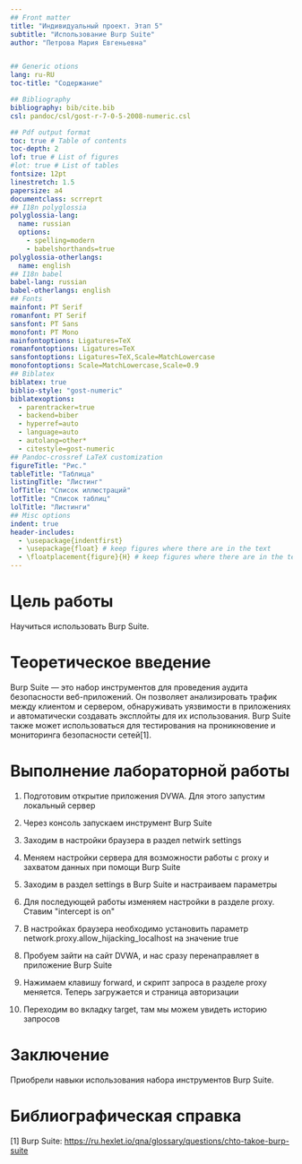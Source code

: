 ```yaml
---
## Front matter
title: "Индивидуальный проект. Этап 5"
subtitle: "Использование Burp Suite"
author: "Петрова Мария Евгеньевна"


## Generic otions
lang: ru-RU
toc-title: "Содержание"

## Bibliography
bibliography: bib/cite.bib
csl: pandoc/csl/gost-r-7-0-5-2008-numeric.csl

## Pdf output format
toc: true # Table of contents
toc-depth: 2
lof: true # List of figures
#lot: true # List of tables
fontsize: 12pt
linestretch: 1.5
papersize: a4
documentclass: scrreprt
## I18n polyglossia
polyglossia-lang:
  name: russian
  options:
    - spelling=modern
    - babelshorthands=true
polyglossia-otherlangs:
  name: english
## I18n babel
babel-lang: russian
babel-otherlangs: english
## Fonts
mainfont: PT Serif
romanfont: PT Serif
sansfont: PT Sans
monofont: PT Mono
mainfontoptions: Ligatures=TeX
romanfontoptions: Ligatures=TeX
sansfontoptions: Ligatures=TeX,Scale=MatchLowercase
monofontoptions: Scale=MatchLowercase,Scale=0.9
## Biblatex
biblatex: true
biblio-style: "gost-numeric"
biblatexoptions:
  - parentracker=true
  - backend=biber
  - hyperref=auto
  - language=auto
  - autolang=other*
  - citestyle=gost-numeric
## Pandoc-crossref LaTeX customization
figureTitle: "Рис."
tableTitle: "Таблица"
listingTitle: "Листинг"
lofTitle: "Список иллюстраций"
lotTitle: "Список таблиц"
lolTitle: "Листинги"
## Misc options
indent: true
header-includes:
  - \usepackage{indentfirst}
  - \usepackage{float} # keep figures where there are in the text
  - \floatplacement{figure}{H} # keep figures where there are in the text
---
```


# Цель работы

Научиться использовать Burp Suite.

# Теоретическое введение

Burp Suite — это набор инструментов для проведения аудита безопасности веб-приложений. Он позволяет анализировать трафик между клиентом и сервером, обнаруживать уязвимости в приложениях и автоматически создавать эксплойты для их использования. Burp Suite также может использоваться для тестирования на проникновение и мониторинга безопасности сетей[1].

# Выполнение лабораторной работы

1. Подготовим открытие приложения DVWA. Для этого запустим локальный сервер

2. Через консоль запускаем инструмент Burp Suite

3. Заходим в настройки браузера в раздел netwirk settings

4. Меняем настройки сервера для возможности работы с proxy и захватом данных при помощи Burp Suite

5. Заходим в раздел settings в Burp Suite и настраиваем параметры

6. Для последующей работы изменяем настройки в разделе proxy. Ставим "intercept is on"

7. В настройках браузера необходимо установить параметр network.proxy.allow_hijacking_localhost на значение true

8. Пробуем зайти на сайт DVWA, и нас сразу перенаправляет в приложение Burp Suite

9. Нажимаем клавишу forward, и скрипт запроса в разделе proxy меняется. Теперь загружается и страница авторизации

10. Переходим во вкладку target, там мы можем увидеть историю запросов

# Заключение

Приобрели навыки использования набора инструментов Burp Suite.

# Библиографическая справка 

[1] Burp Suite: https://ru.hexlet.io/qna/glossary/questions/chto-takoe-burp-suite

